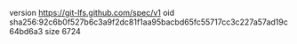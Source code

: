version https://git-lfs.github.com/spec/v1
oid sha256:92c6b0f527b6c3a9f2dc81f1aa95bacbd65fc55717cc3c227a57ad19c64bd6a3
size 6724
